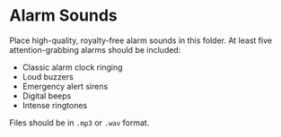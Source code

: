 # Alarm Sounds

Place high-quality, royalty-free alarm sounds in this folder.
At least five attention-grabbing alarms should be included:

- Classic alarm clock ringing
- Loud buzzers
- Emergency alert sirens
- Digital beeps
- Intense ringtones

Files should be in `.mp3` or `.wav` format.
